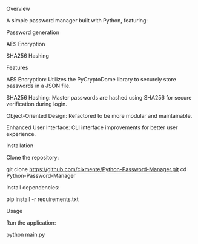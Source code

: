 
Overview

A simple password manager built with Python, featuring:

Password generation

AES Encryption

SHA256 Hashing

Features

AES Encryption: Utilizes the PyCryptoDome library to securely store passwords in a JSON file.

SHA256 Hashing: Master passwords are hashed using SHA256 for secure verification during login.

Object-Oriented Design: Refactored to be more modular and maintainable.

Enhanced User Interface: CLI interface improvements for better user experience.

Installation

Clone the repository:

git clone https://github.com/clxmente/Python-Password-Manager.git
cd Python-Password-Manager


Install dependencies:

pip install -r requirements.txt

Usage

Run the application:

python main.py
